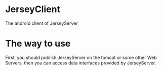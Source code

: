 # JerseyClient
The android client of JerseyServer
# The way to use
First, you should publish JerseyServer on the tomcat or some other Web Servers,
then you can access data interfaces provided by JerseyServer.
